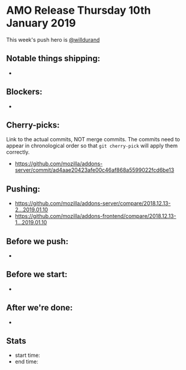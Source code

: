 # AMO Release Thursday 10th January 2019

This week's push hero is [@willdurand](https://github.com/willdurand/)

## Notable things shipping:

*

## Blockers:

*

## Cherry-picks:

Link to the actual commits, NOT merge commits. The commits need to appear
in chronological order so that `git cherry-pick` will apply them correctly.

* https://github.com/mozilla/addons-server/commit/ad4aae20423afe00c46af868a5599022fcd6be13

## Pushing:

* https://github.com/mozilla/addons-server/compare/2018.12.13-2...2019.01.10
* https://github.com/mozilla/addons-frontend/compare/2018.12.13-1...2019.01.10


## Before we push:

*

## Before we start:

*

## After we're done:

*

## Stats

* start time:
* end time:
